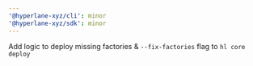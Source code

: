 ```yaml
---
'@hyperlane-xyz/cli': minor
'@hyperlane-xyz/sdk': minor
---
```


Add logic to deploy missing factories & `--fix-factories` flag to `hl core deploy`
